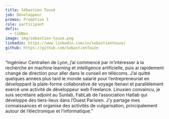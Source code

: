 ```yaml
---
title: Sébastien Touzé
job: Développeur
promos: Promotion 3
role: participant
defis:
  - CibNav
image: img/sebastien-touze.png
linkedin: https://www.linkedin.com/in/sebastientouze/
github: https://github.com/SebastienTouze
---
```

“Ingénieur Centralien de Lyon, j’ai commencé par m’intéresser à la recherche en machine learning et intelligence artificielle, puis ai rapidement changé de direction pour aller dans le conseil en télécoms. J’ai quitté quelques années plus tard le monde salarié pour l’entrepreneuriat en développant la plate-forme collaborative de voyage Itenavi et parallèlement exercé une activité de développeur web Freelance. Linuxien convaincu, je suis secrétaire adjoint au Sunlab, FabLab de l’association Hatlab qui développe des tiers-lieux dans l’Ouest Parisien. J’y partage mes connaissances et organise des activités de vulgarisation, principalement autour de l’électronique et l’informatique.”